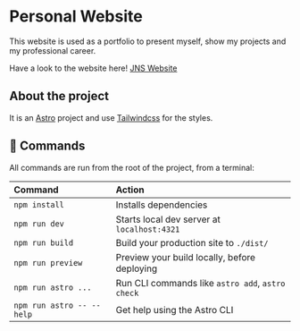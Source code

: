 # Personal Website

This website is used as a portfolio to present myself, show my projects and my professional career.

Have a look to the website here! [JNS Website](https://jorgenusan.github.io/)

## About the project

It is an [Astro](https://astro.build/) project and use [Tailwindcss](https://tailwindcss.com/) for the styles.

## 🧞 Commands

All commands are run from the root of the project, from a terminal:

| Command                   | Action                                           |
| :------------------------ | :----------------------------------------------- |
| `npm install`             | Installs dependencies                            |
| `npm run dev`             | Starts local dev server at `localhost:4321`      |
| `npm run build`           | Build your production site to `./dist/`          |
| `npm run preview`         | Preview your build locally, before deploying     |
| `npm run astro ...`       | Run CLI commands like `astro add`, `astro check` |
| `npm run astro -- --help` | Get help using the Astro CLI                     |
